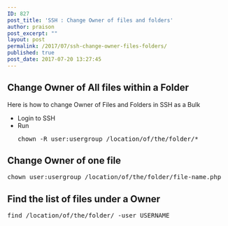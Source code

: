 ```yaml
---
ID: 827
post_title: 'SSH : Change Owner of files and folders'
author: praison
post_excerpt: ""
layout: post
permalink: /2017/07/ssh-change-owner-files-folders/
published: true
post_date: 2017-07-20 13:27:45
---
```

<h2>Change Owner of All files within a Folder</h2>
Here is how to change Owner of Files and Folders in SSH as a Bulk
<ul>
 	<li>Login to SSH</li>
 	<li>Run
<pre>chown -R user:usergroup /location/of/the/folder/*</pre>
</li>
</ul>
<h2>Change Owner of one file</h2>
<pre>chown user:usergroup /location/of/the/folder/file-name.php</pre>
<h2>Find the list of files under a Owner</h2>
<pre>find /location/of/the/folder/ -user USERNAME</pre>